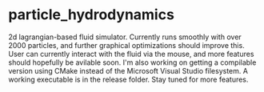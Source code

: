 # particle_hydrodynamics
2d lagrangian-based fluid simulator. Currently runs smoothly with over 2000 particles, and further graphical optimizations should improve this. User can currently interact with the fluid via the mouse, and more features should hopefully be avilable soon. I'm also working on getting a compilable version using CMake instead of the Microsoft Visual Studio filesystem. 
A working executable is in the release folder. Stay tuned for more features.

